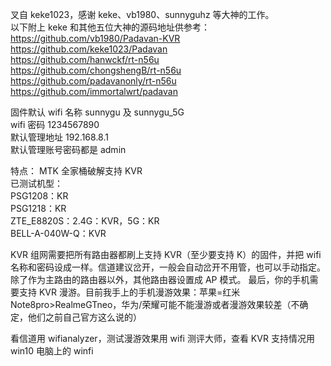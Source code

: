 叉自 keke1023，感谢 keke、vb1980、sunnyguhz 等大神的工作。  
以下附上 keke 和其他五位大神的源码地址供参考：
https://github.com/vb1980/Padavan-KVR  
https://github.com/keke1023/Padavan  
https://github.com/hanwckf/rt-n56u  
https://github.com/chongshengB/rt-n56u  
https://github.com/padavanonly/rt-n56u  
https://github.com/immortalwrt/padavan

固件默认 wifi 名称 sunnygu 及 sunnygu_5G  
wifi 密码 1234567890  
默认管理地址 192.168.8.1  
默认管理账号密码都是 admin

特点：
MTK 全家桶破解支持 KVR  
已测试机型：  
PSG1208：KR  
PSG1218：KR  
ZTE_E8820S：2.4G：KVR，5G：KR  
BELL-A-040W-Q：KVR

KVR 组网需要把所有路由器都刷上支持 KVR（至少要支持 K）的固件，并把 wifi 名称和密码设成一样。信道建议岔开，一般会自动岔开不用管，也可以手动指定。除了作为主路由的路由器以外，其他路由器设置成 AP 模式。
最后，你的手机需要支持 KVR 漫游。目前我手上的手机漫游效果：苹果=红米 Note8pro>RealmeGTneo，华为/荣耀可能不能漫游或者漫游效果较差（不确定，他们之前自己官方这么说的）

看信道用 wifianalyzer，测试漫游效果用 wifi 测评大师，查看 KVR 支持情况用 win10 电脑上的 winfi
